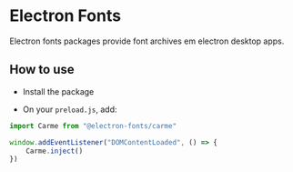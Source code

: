 # Electron Fonts

Electron fonts packages provide font archives em electron desktop apps.

## How to use

* Install the package

* On your `preload.js`, add:

```ts
import Carme from "@electron-fonts/carme"

window.addEventListener("DOMContentLoaded", () => {
    Carme.inject()
})
```
